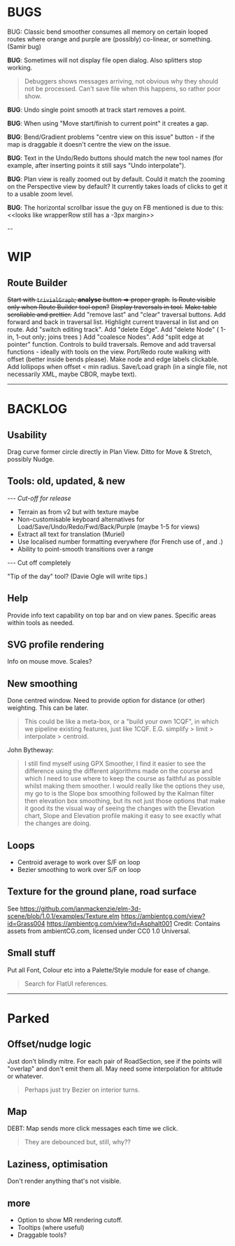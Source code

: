 
# BUGS

BUG: Classic bend smoother consumes all memory on certain looped routes where
     orange and purple are (possibly) co-linear, or something. (Samir bug)

**BUG**: Sometimes will not display file open dialog. Also splitters stop working.
> Debuggers shows messages arriving, not obvious why they should not be processed.
> Can't save file when this happens, so rather poor show.

**BUG**: Undo single point smooth at track start removes a point.

**BUG**: When using "Move start/finish to current point" it creates a gap.

**BUG**: Bend/Gradient problems "centre view on this issue" button -
if the map is draggable it doesn't centre the view on the issue.

**BUG**: Text in the Undo/Redo buttons should match the new tool names (for example,
after inserting points it still says "Undo interpolate").

**BUG**: Plan view is really zoomed out by default. Could it match the zooming on the 
Perspective view by default? It currently takes loads of clicks to get it to a usable zoom level.

**BUG**: The horizontal scrollbar issue the guy on FB mentioned is due to this:
<<looks like wrapperRow still has a -3px margin>>
 
--

# WIP

## Route Builder

~~Start with `trivialGraph`; **analyse** button => proper graph.~~
~~Is Route visible only when Route Builder tool open?~~
~~Display traversals in tool.~~
~~Make table scrollable and prettier.~~
Add "remove last" and "clear" traversal buttons.
Add forward and back in traversal list.
Highlight current traversal in list and on route.
Add "switch editing track". 
Add "delete Edge".
Add "delete Node" ( 1-in, 1-out only; joins trees )
Add "coalesce Nodes".
Add "split edge at pointer" function.
Controls to build traversals.
Remove and add traversal functions - ideally with tools on the view.
Port/Redo route walking with offset (better inside bends please).
Make node and edge labels clickable.
Add lollipops when offset < min radius.
Save/Load graph (in a single file, not necessarily XML, maybe CBOR, maybe text).


---

# BACKLOG

## Usability

Drag curve former circle directly in Plan View.
Ditto for Move & Stretch, possibly Nudge.

## Tools: old, updated, & new

--- _Cut-off for release_
- Terrain as from v2 but with texture maybe
- Non-customisable keyboard alternatives for Load/Save/Undo/Redo/Fwd/Back/Purple (maybe 1-5 for views)
- Extract all text for translation (Muriel)
- Use localised number formatting everywhere (for French use of , and .)
- Ability to point-smooth transitions over a range

--- Cut off completely

"Tip of the day" tool? (Davie Ogle will write tips.)

## Help

Provide info text capability on top bar and on view panes.
Specific areas within tools as needed.

## SVG profile rendering

Info on mouse move.
Scales?

## New smoothing

Done centred window. Need to provide option for distance (or other) weighting. This can be later.

> This could be like a meta-box, or a "build your own 1CQF", in which
> we pipeline existing features, just like 1CQF.
> E.G. simplify > limit > interpolate > centroid.

John Bytheway:
> I still find myself using GPX Smoother, I find it easier to see the
difference using the different algorithms made on the course and which
I need to use where to keep the course as faithful as possible whilst
making them smoother. I would really like the options they use, my go
to is the Slope box smoothing followed by the Kalman filter then
elevation box smoothing, but its not just those options that make it
good its the visual way of seeing the changes with the Elevation
chart, Slope and Elevation profile making it easy to see exactly what
the changes are doing.

## Loops

- Centroid average to work over S/F on loop
- Bezier smoothing to work over S/F on loop

## Texture for the ground plane, road surface

See https://github.com/ianmackenzie/elm-3d-scene/blob/1.0.1/examples/Texture.elm
https://ambientcg.com/view?id=Grass004
https://ambientcg.com/view?id=Asphalt001
Credit: Contains assets from ambientCG.com, licensed under CC0 1.0 Universal.

## Small stuff

Put all Font, Colour etc into a Palette/Style module for ease of change.
> Search for FlatUI references.
 
---

# Parked

## Offset/nudge logic

Just don't blindly mitre. For each pair of RoadSection, see if the points will
"overlap" and don't emit them all. May need some interpolation for altitude or whatever.
> Perhaps just try Bezier on interior turns.

## Map

DEBT: Map sends more click messages each time we click.
> They are debounced but, still, why??

## Laziness, optimisation

Don't render anything that's not visible.

## more

- Option to show MR rendering cutoff.
- Tooltips (where useful)
- Draggable tools?
